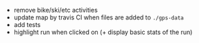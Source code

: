 * remove bike/ski/etc activities
* update map by travis CI when files are added to `./gps-data`
* add tests
* highlight run when clicked on (+ display basic stats of the run)